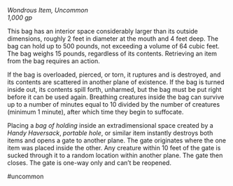 *Wondrous Item, Uncommon*  
*1,000 gp*

This bag has an interior space considerably larger than its outside dimensions, roughly 2 feet in diameter at the mouth and 4 feet deep. The bag can hold up to 500 pounds, not exceeding a volume of 64 cubic feet. The bag weighs 15 pounds, regardless of its contents. Retrieving an item from the bag requires an action.

If the bag is overloaded, pierced, or torn, it ruptures and is destroyed, and its contents are scattered in another plane of existence. If the bag is turned inside out, its contents spill forth, unharmed, but the bag must be put right before it can be used again. Breathing creatures inside the bag can survive up to a number of minutes equal to 10 divided by the number of creatures (minimum 1 minute), after which time they begin to suffocate.

Placing a *bag of holding* inside an extradimensional space created by a *Handy Haversack*, *portable hole*, or similar item instantly destroys both items and opens a gate to another plane. The gate originates where the one item was placed inside the other. Any creature within 10 feet of the gate is sucked through it to a random location within another plane. The gate then closes. The gate is one-way only and can’t be reopened.

#uncommon
